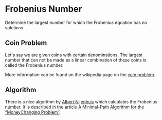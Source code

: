 # Frobenius Number
Determine the largest number for which the Frobenius equation has no solutions

## Coin Problem
Let's say we are given coins with certain denominations. The largest number that can not be made as a linear combination of these coins is called the Frobenius number.

More information can be found on the wikipedia page on the [coin problem][problem].

## Algorithm
There is a nice algorithm by [Albert Nijenhuis][nijenhuis] which calculates the Frobenius number. It is described in the article [A Minimal-Path Algorithm for the “MoneyChanging Problem”][article].

[problem]: https://en.wikipedia.org/wiki/Coin_problem
[nijenhuis]: https://en.wikipedia.org/wiki/Albert_Nijenhuis
[article]: https://doi.org/10.1080/00029890.1979.11994924
